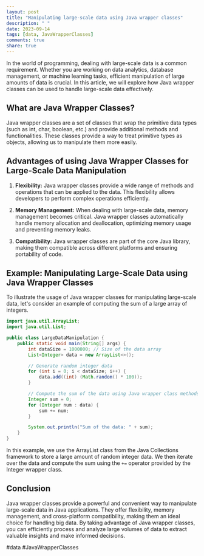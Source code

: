 ```yaml
---
layout: post
title: "Manipulating large-scale data using Java wrapper classes"
description: " "
date: 2023-09-14
tags: [data, JavaWrapperClasses]
comments: true
share: true
---
```


In the world of programming, dealing with large-scale data is a common requirement. Whether you are working on data analytics, database management, or machine learning tasks, efficient manipulation of large amounts of data is crucial. In this article, we will explore how Java wrapper classes can be used to handle large-scale data effectively.

## What are Java Wrapper Classes?
Java wrapper classes are a set of classes that wrap the primitive data types (such as int, char, boolean, etc.) and provide additional methods and functionalities. These classes provide a way to treat primitive types as objects, allowing us to manipulate them more easily.

## Advantages of using Java Wrapper Classes for Large-Scale Data Manipulation
1. **Flexibility:** Java wrapper classes provide a wide range of methods and operations that can be applied to the data. This flexibility allows developers to perform complex operations efficiently.

2. **Memory Management:** When dealing with large-scale data, memory management becomes critical. Java wrapper classes automatically handle memory allocation and deallocation, optimizing memory usage and preventing memory leaks.

3. **Compatibility:** Java wrapper classes are part of the core Java library, making them compatible across different platforms and ensuring portability of code.

## Example: Manipulating Large-Scale Data using Java Wrapper Classes

To illustrate the usage of Java wrapper classes for manipulating large-scale data, let's consider an example of computing the sum of a large array of integers.

```java
import java.util.ArrayList;
import java.util.List;

public class LargeDataManipulation {
    public static void main(String[] args) {
        int dataSize = 1000000; // Size of the data array
        List<Integer> data = new ArrayList<>();

        // Generate random integer data
        for (int i = 0; i < dataSize; i++) {
            data.add((int) (Math.random() * 100));
        }

        // Compute the sum of the data using Java wrapper class methods
        Integer sum = 0;
        for (Integer num : data) {
            sum += num;
        }

        System.out.println("Sum of the data: " + sum);
    }
}
```

In this example, we use the ArrayList class from the Java Collections framework to store a large amount of random integer data. We then iterate over the data and compute the sum using the `+=` operator provided by the Integer wrapper class.

## Conclusion
Java wrapper classes provide a powerful and convenient way to manipulate large-scale data in Java applications. They offer flexibility, memory management, and cross-platform compatibility, making them an ideal choice for handling big data. By taking advantage of Java wrapper classes, you can efficiently process and analyze large volumes of data to extract valuable insights and make informed decisions.

#data #JavaWrapperClasses